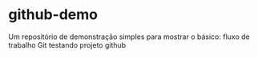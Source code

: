 # github-demo
Um repositório de demonstração simples para mostrar o básico: fluxo de trabalho Git
testando projeto github